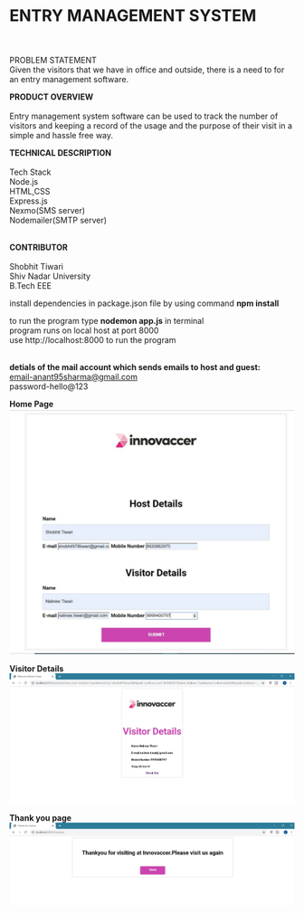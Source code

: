 
# **ENTRY MANAGEMENT SYSTEM**<br/><br/>
PROBLEM STATEMENT<br/>
Given the visitors that we have in office and outside, there is a need to for an entry management software.<br/>

**PRODUCT OVERVIEW**<br/><br/>
Entry management system software can be used to track the number of visitors and keeping a record of the usage and the purpose of their visit in a simple and hassle free way.<br/>  



**TECHNICAL DESCRIPTION**<br/><br/>
Tech Stack<br/>
Node.js<br/>
HTML,CSS<br/>
Express.js<br/>
Nexmo(SMS server)<br/>
Nodemailer(SMTP server)<br/><br/>  

**CONTRIBUTOR**<br/><br/>
Shobhit Tiwari<br/>
Shiv Nadar University<br/>
B.Tech EEE  <br/>


install dependencies in package.json file by using command **npm install** <br/> 

to run the program type **nodemon app.js** in terminal  <br/>
program runs on local host at port 8000   <br/>
use http://localhost:8000 to run the program  <br/><br/>




**detials of the mail account which sends emails to host and guest:**  <br/>
email-anant95sharma@gmail.com  <br/>
password-hello@123  <br/>



**Home Page**
![alt text](https://github.com/shobhu98/Invc/blob/master/home.JPG)


**Visitor Details**
![alt_text](https://github.com/shobhu98/Invc/blob/master/visitor%20details.JPG)


**Thank you page**
![alt_text](https://github.com/shobhu98/Invc/blob/master/thankyou.JPG)
